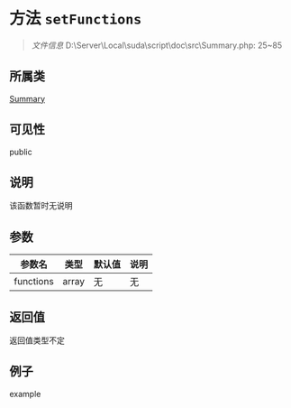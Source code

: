# 方法 `setFunctions`



> *文件信息* D:\Server\Local\suda\script\doc\src\Summary.php: 25~85

## 所属类 

[Summary](../Summary.md)

## 可见性

 public 

## 说明

该函数暂时无说明


## 参数


| 参数名 | 类型 | 默认值 | 说明 |
|--------|-----|-------|-------|
| functions |  array | 无 | 无 |



## 返回值

返回值类型不定


## 例子

example